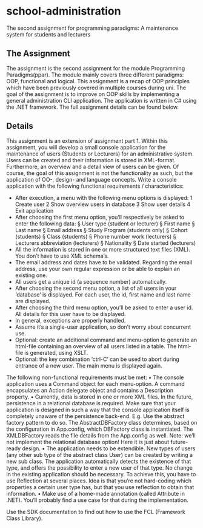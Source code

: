 # school-administration
The second assignment for programming paradigms: A maintenance system for students and lecturers

## The Assignment
The assignment is the second assignment for the module Programming Paradigms(ppar). The module mainly covers three different paradigms: OOP, functional and logical. This assignment is a recap of OOP principles which have been previously covered in multiple courses during uni. The goal of the assignment is to improve on OOP skills by implementing a general administration CLI application. The application is written in C# using the .NET framework. The full assignment details can be found below.

## Details

This assignment is an extension of assignment part 1. Within this assignment, you will develop a small
console application for the maintenance of users (Students or Lecturers) for an administrative system.
Users can be created and their information is stored in XML-format. Furthermore, an overview and a
detail view of users can be given. Of course, the goal of this assignment is not the functionality as such,
but the application of OO-, design- and language concepts.
Write a console application with the following functional requirements / characteristics:
  - After execution, a menu with the following menu options is displayed:
    1 Create user
    2 Show overview users in database
    3 Show user details
    4 Exit application
  - After choosing the first menu option, you’ll respectively be asked to enter the following data:
    § User type (student or lecturer)
    § First name
    § Last name
    § Email address
    § Study Program (students only)
    § Cohort (students)
    § Class (students)
    § Phone number work (lecturers)
    § Lecturers abbreviation (lecturers)
    § Nationality
    § Date started (lecturers)
  - All the information is stored in one or more structured text files (XML). You don’t have to use
XML schema’s.
  - The email address and dates have to be validated. Regarding the email address, use your own
regular expression or be able to explain an existing one.
  - All users get a unique id (a sequence number) automatically.
  - After choosing the second menu option, a list of all users in your ‘database’ is displayed. For
each user, the id, first name and last name are displayed.
  - After choosing the third menu option, you’ll be asked to enter a user id. All details for this user
have to be displayed.
  - In general, exceptions are properly handled.
  - Assume it’s a single-user application, so don’t worry about concurrent use.
  - Optional: create an additional command and menu-option to generate an html-file containing
an overview of all users listed in a table. The html-file is generated, using XSLT.
  - Optional: the key combination ‘ctrl-C’ can be used to abort during entrance of a new user. The
main menu is displayed again.

The following non-functional requirements must be met:
  • The console application uses a Command object for each menu-option. A command
encapsulates an Action delegate object and contains a Description property.
  • Currently, data is stored in one or more XML files. In the future, persistence in a relational
database is required. Make sure that your application is designed in such a way that the
console application itself is completely unaware of the persistence back-end. E.g. Use the
abstract factory pattern to do so. The AbstractDBFactory class determines, based on the
configuration in App.config, which DBFactory class is instantiated. The XMLDBFactory reads 
the file details from the App.config as well. Note: we’ll not implement the relational database
option! Here it is just about future-ready design.
  • The application needs to be extendible. New types of users (any other sub type of the abstract
class User) can be created by writing a new sub class. The application automatically detects
the existence of that type, and offers the possibility to enter a new user of that type. No
change in the existing application should be necessary. To achieve this, you have to use
Reflection at several places. Idea is that you’re not hard-coding which properties a certain
user type has, but that you use reflection to obtain that information.
  • Make use of a home-made annotation (called Attribute in .NET). You’ll probably find a use
case for that during the implementation.

Use the SDK documentation to find out how to use the FCL (Framework Class Library).
